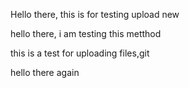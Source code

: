 Hello there, this is for testing upload
new


hello there, i am testing this metthod


this is a test for uploading files,git

hello there again